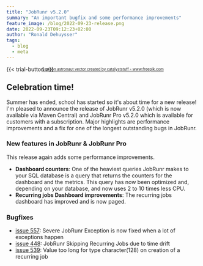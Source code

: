 ```yaml
---
title: "JobRunr v5.2.0"
summary: "An important bugfix and some performance improvements"
feature_image: /blog/2022-09-23-release.png
date: 2022-09-23T09:12:23+02:00
author: "Ronald Dehuysser"
tags:
  - blog
  - meta
---
```

{{< trial-button >}}

<div style="text-align: center;margin: -2em 0 2em;">
<small style="font-size: 70%;"><a href='https://www.freepik.com/vectors/cartoon-astronaut'>Cartoon astronaut vector created by catalyststuff - www.freepik.com</a></small>
</div>

## Celebration time!
Summer has ended, school has started so it's about time for a new release! I'm pleased to announce the release of JobRunr v5.2.0 (which is now available via Maven Central) and JobRunr Pro v5.2.0 which is available for customers with a subscription. Major highlights are performance improvements and a fix for one of the longest outstanding bugs in JobRunr.


### New features in JobRunr & JobRunr Pro
This release again adds some performance improvements.
- __Dashboard counters__: One of the heaviest queries JobRunr makes to your SQL database is a query that returns the counters for the dashboard and the metrics. This query has now been optimized and, depending on your database, and now uses 2 to 10 times less CPU.
- __Recurring jobs Dashboard improvements__: The recurring jobs dashboard has improved and is now paged.

### Bugfixes
- [issue 557](https://github.com/jobrunr/jobrunr/issues/557): Severe JobRunr Exception is now fixed when a lot of exceptions happen
- [issue 448](https://github.com/jobrunr/jobrunr/issues/448): JobRunr Skipping Recurring Jobs due to time drift
- [issue 539](https://github.com/jobrunr/jobrunr/issues/539): Value too long for type character(128) on creation of a recurring job
